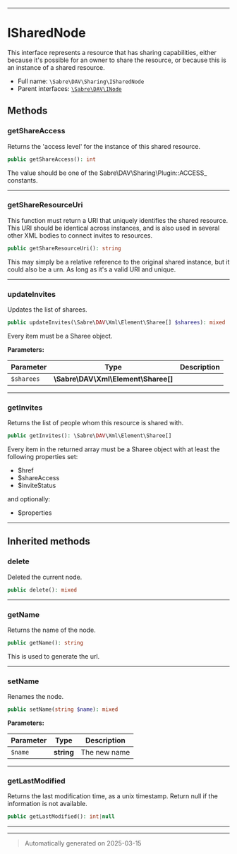 ***

# ISharedNode

This interface represents a resource that has sharing capabilities, either
because it's possible for an owner to share the resource, or because this is
an instance of a shared resource.



* Full name: `\Sabre\DAV\Sharing\ISharedNode`
* Parent interfaces: [`\Sabre\DAV\INode`](../INode.md)


## Methods


### getShareAccess

Returns the 'access level' for the instance of this shared resource.

```php
public getShareAccess(): int
```

The value should be one of the Sabre\DAV\Sharing\Plugin::ACCESS_
constants.










***

### getShareResourceUri

This function must return a URI that uniquely identifies the shared
resource. This URI should be identical across instances, and is
also used in several other XML bodies to connect invites to
resources.

```php
public getShareResourceUri(): string
```

This may simply be a relative reference to the original shared instance,
but it could also be a urn. As long as it's a valid URI and unique.










***

### updateInvites

Updates the list of sharees.

```php
public updateInvites(\Sabre\DAV\Xml\Element\Sharee[] $sharees): mixed
```

Every item must be a Sharee object.






**Parameters:**

| Parameter | Type | Description |
|-----------|------|-------------|
| `$sharees` | **\Sabre\DAV\Xml\Element\Sharee[]** |  |





***

### getInvites

Returns the list of people whom this resource is shared with.

```php
public getInvites(): \Sabre\DAV\Xml\Element\Sharee[]
```

Every item in the returned array must be a Sharee object with
at least the following properties set:

* $href
* $shareAccess
* $inviteStatus

and optionally:

* $properties










***


## Inherited methods


### delete

Deleted the current node.

```php
public delete(): mixed
```












***

### getName

Returns the name of the node.

```php
public getName(): string
```

This is used to generate the url.










***

### setName

Renames the node.

```php
public setName(string $name): mixed
```








**Parameters:**

| Parameter | Type | Description |
|-----------|------|-------------|
| `$name` | **string** | The new name |





***

### getLastModified

Returns the last modification time, as a unix timestamp. Return null
if the information is not available.

```php
public getLastModified(): int|null
```












***


***
> Automatically generated on 2025-03-15
